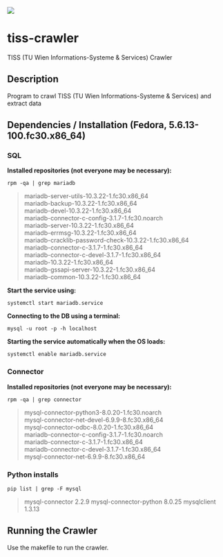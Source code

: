 ![](https://github.com/clauskovacs/tiss-crawler/workflows/tiss-crawler%20CI/badge.svg)

# tiss-crawler
TISS (TU Wien Informations-Systeme & Services) Crawler 

## Description
Program to crawl TISS (TU Wien Informations-Systeme & Services) and extract data

## Dependencies / Installation (Fedora, 5.6.13-100.fc30.x86_64)

### SQL
**Installed repositories (not everyone may be necessary):**

`rpm -qa | grep mariadb`

> mariadb-server-utils-10.3.22-1.fc30.x86_64  
> mariadb-backup-10.3.22-1.fc30.x86_64  
> mariadb-devel-10.3.22-1.fc30.x86_64  
> mariadb-connector-c-config-3.1.7-1.fc30.noarch  
> mariadb-server-10.3.22-1.fc30.x86_64  
> mariadb-errmsg-10.3.22-1.fc30.x86_64  
> mariadb-cracklib-password-check-10.3.22-1.fc30.x86_64  
> mariadb-connector-c-3.1.7-1.fc30.x86_64  
> mariadb-connector-c-devel-3.1.7-1.fc30.x86_64  
> mariadb-10.3.22-1.fc30.x86_64  
> mariadb-gssapi-server-10.3.22-1.fc30.x86_64  
> mariadb-common-10.3.22-1.fc30.x86_64

**Start the service using:**

`systemctl start mariadb.service`

**Connecting to the DB using a terminal:**

`mysql -u root -p -h localhost`

**Starting the service automatically when the OS loads:**

`systemctl enable mariadb.service`

### Connector
**Installed repositories (not everyone may be necessary):**

`rpm -qa | grep connector`

> mysql-connector-python3-8.0.20-1.fc30.noarch  
> mysql-connector-net-devel-6.9.9-8.fc30.x86_64  
> mysql-connector-odbc-8.0.20-1.fc30.x86_64  
> mariadb-connector-c-config-3.1.7-1.fc30.noarch  
> mariadb-connector-c-3.1.7-1.fc30.x86_64  
> mariadb-connector-c-devel-3.1.7-1.fc30.x86_64  
> mysql-connector-net-6.9.9-8.fc30.x86_64

### Python installs
`pip list | grep -F mysql`

> mysql-connector               2.2.9
> mysql-connector-python        8.0.25
> mysqlclient                   1.3.13

## Running the Crawler
Use the makefile to run the crawler.

